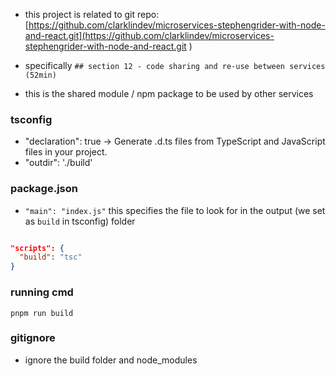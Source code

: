- this project is related to git repo: [https://github.com/clarklindev/microservices-stephengrider-with-node-and-react.git](https://github.com/clarklindev/microservices-stephengrider-with-node-and-react.git )

- specifically `## section 12 - code sharing and re-use between services (52min)`
- this is the shared module / npm package to be used by other services

### tsconfig
- "declaration": true -> Generate .d.ts files from TypeScript and JavaScript files in your project. 
- "outdir": './build'

### package.json
- `"main": "index.js"` this specifies the file to look for in the output (we set as `build` in tsconfig) folder

```json

"scripts": {
  "build": "tsc"
}

```

### running cmd
```
pnpm run build
```

### gitignore
- ignore the build folder and node_modules
